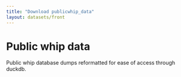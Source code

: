 ```yaml
---
title: "Download publicwhip_data"
layout: datasets/front
---
```


# Public whip data

Public whip database dumps reformatted for ease of access through duckdb.